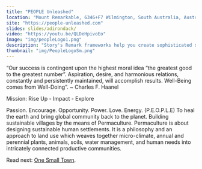 ```yaml
---
title: "PEOPLE Unleashed"
location: "Mount Remarkable, 6346+F7 Wilmington, South Australia, Australia"
site: "https://people-unleashed.com"
slides: slides/adirondack/
video: "https://youtu.be/QLDeHpivoEo"
image: "img/peopleLogo1.png"
description: "Story's Remark frameworks help you create sophisticated slides with simple, clean Markdown. There are predefined layouts for most presentation needs, beautiful typography and colors, precise image control, and a simple modular way to create custom layouts."
thumbnail: "img/PeopleLogoSm.png"
---
```

“Our success is contingent upon the highest moral idea “the greatest good to the greatest number”. Aspiration, desire, and harmonious relations, constantly and persistently maintained, will accomplish results. Well-Being comes from Well-Doing”. ~ Charles F. Haanel

Mission: Rise Up - Impact - Explore

<!--more-->

Passion. Encourage. Opportunity. Power. Love. Energy. (P.E.O.P.L.E) To heal the earth and bring global 
community back to the planet. Building sustainable villages by the means of Permaculture.  Permaculture is about 
designing sustainable human settlements. It is a philosophy and an approach to land use which weaves together 
micro-climate, annual and perennial plants, animals, soils, water management, and human needs into intricately 
connected productive communities.


Read next: [One Small Town](/other-features/).


